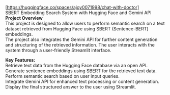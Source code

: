 
[https://huggingface.co/spaces/ajoy0071998/chat-with-doctor]<br>
SBERT Embedding Search System with Hugging Face and Gemini API<br>
**Project Overview**<br>
This project is designed to allow users to perform semantic search on a text dataset retrieved from Hugging Face using SBERT (Sentence-BERT) embeddings.<br> The project also integrates the Gemini API for further content generation and structuring of the retrieved information. The user interacts with the system through a user-friendly Streamlit interface.

**Key Features:**<br>
Retrieve text data from the Hugging Face database via an open API.<br>
Generate sentence embeddings using SBERT for the retrieved text data.<br>
Perform semantic search based on user input queries.<br>
Integrate Gemini API for enhanced text processing or content generation.<br>
Display the final structured answer to the user using Streamlit.<br>
